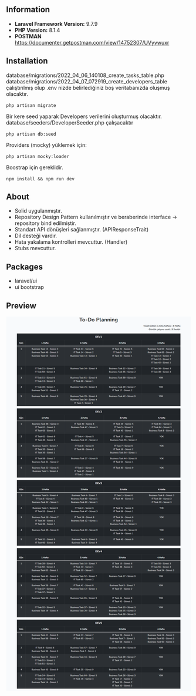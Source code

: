 ## Information
- **Laravel Framework Version:** 9.7.9
- **PHP Version:** 8.1.4
- **POSTMAN** https://documenter.getpostman.com/view/14752307/UVyvwuxr

## Installation
database/migrations/2022_04_06_140108_create_tasks_table.php
database/migrations/2022_04_07_072919_create_developers_table
çalıştırılmış olup .env nizde belirlediğiniz boş veritabanızda oluşmuş olacaktır.
```
php artisan migrate
```
Bir kere seed yaparak Developers verilerini oluşturmuş olacaktır.
database/seeders/DeveloperSeeder.php çalışacaktır
```
php artisan db:seed
```
Providers (mocky) yüklemek için:
```
php artisan mocky:loader
```
Boostrap için gereklidir.
```
npm install && npm run dev
```

## About

- Solid uygulanmıştır.
- Repository Design Pattern kullanılmıştır ve beraberinde interface -> repository bind edilmiştir.
- Standart API dönüşleri sağlanmıştır. (APIResponseTrait)
- Dil desteği vardır.
- Hata yakalama kontrolleri mevcuttur. (Handler)
- Stubs mevcuttur.

## Packages

- laravel/ui
- ui bootstrap
## Preview
![To-Do-Planning!](public/images/todo-planning.png "To-Do-Planning")



